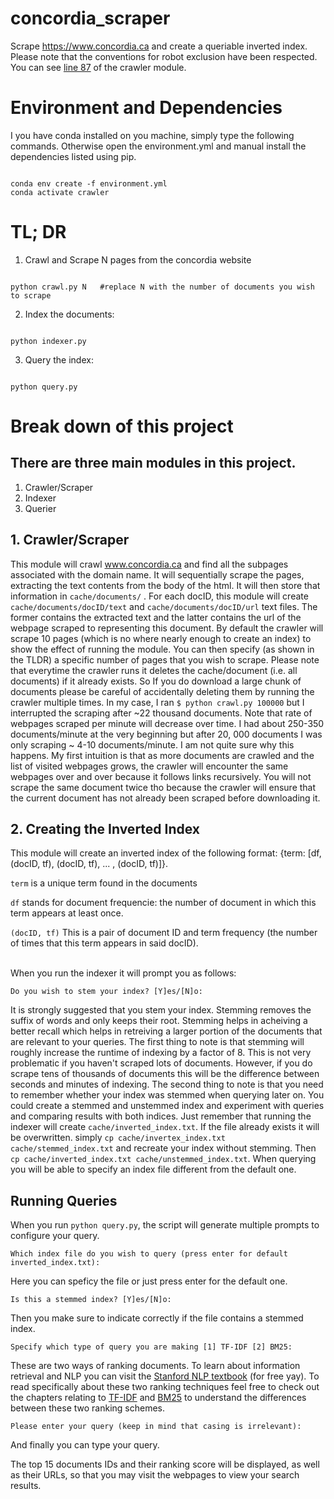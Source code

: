 # concordia_scraper

Scrape https://www.concordia.ca and create a queriable inverted index. Please
note that the conventions for robot exclusion have been respected. You can see
[line 87](https://github.com/ribal-aladeeb/concordia_scraper/blob/5b4ee54d904670aa1a8c9e5f1e9b18450607507f/crawl.py#L87)
of the crawler module.

# Environment and Dependencies

I you have conda installed on you machine, simply type the following commands.
Otherwise open the environment.yml and manual install the dependencies listed
using pip.

```

conda env create -f environment.yml
conda activate crawler
```

# TL; DR

1. Crawl and Scrape N pages from the concordia website

```

python crawl.py N   #replace N with the number of documents you wish to scrape
```

2. Index the documents:

```

python indexer.py
```

3. Query the index:

```

python query.py
```

# Break down of this project

## There are three main modules in this project.

1. Crawler/Scraper
2. Indexer
3. Querier

## 1. Crawler/Scraper

This module will crawl www.concordia.ca and find all the subpages associated
with the domain name. It will sequentially scrape the pages, extracting the text
contents from the body of the html. It will then store that information in
`cache/documents/` . For each docID, this module will create
`cache/documents/docID/text` and `cache/documents/docID/url` text files.
The former contains the extracted text and the latter contains the url of the
webpage scraped to representing this document. By default the crawler will
scrape 10 pages (which is no where nearly enough to create an index) to show the
effect of running the module. You can then specify (as shown in the TLDR) a
specific number of pages that you wish to scrape. Please note that everytime the
crawler runs it deletes the cache/document  (i.e. all documents) if it already
exists. So If you do download a large chunk of documents please be careful of
accidentally deleting them by running the crawler multiple times. In my case, I
ran `$ python crawl.py 100000` but I interrupted the scraping after ~22
thousand documents. Note that rate of webpages scraped per minute will decrease
over time. I had about 250-350 documents/minute at the very beginning but after
20, 000 documents I was only scraping ~ 4-10 documents/minute. I am not
quite sure why this happens. My first intuition is that as more documents are
crawled and the list of visited webpages grows, the crawler will encounter the
same webpages over and over because it follows links recursively. You will not
scrape the same document twice tho because the crawler will ensure that the
current document has not already been scraped before downloading it.

## 2. Creating the Inverted Index

This module will create an inverted index of the following format:
{term: [df, (docID, tf), (docID, tf), ... , (docID, tf)]}.

`term` is a unique term found in the documents

`df` stands for document frequencie: the number of document in which this term
appears at least once.

`(docID, tf)` This is a pair of document ID and term frequency (the number of times
that this term appears in said docID).



<br>When you run the indexer it will prompt you as follows:
```
Do you wish to stem your index? [Y]es/[N]o:
```
It is strongly suggested that you stem your index. Stemming removes the suffix
of words and only keeps their root. Stemming helps in acheiving a better recall
which helps in retreiving a larger portion of the documents that are relevant to
your queries. The first thing to note is that stemming will roughly increase the
runtime of indexing by a factor of 8. This is not very problematic if you
haven't scraped lots of documents. However, if you do scrape tens of thousands
of documents this will be the difference between seconds and minutes of
indexing. The second thing to note is that you need to remember whether your
index was stemmed when querying later on. You could create a stemmed and
unstemmed index and experiment with queries and comparing results with both
indices. Just remember that running the indexer will create
`cache/inverted_index.txt`. If the file already exists it will be overwritten.
simply `cp cache/invertex_index.txt cache/stemmed_index.txt` and recreate your
index without stemming. Then `cp cache/inverted_index.txt
cache/unstemmed_index.txt`. When querying you will be able to specify an index
file different from the default one.

## Running Queries
When you run `python query.py`, the script will generate multiple prompts to configure your query.
```
Which index file do you wish to query (press enter for default inverted_index.txt):
```
Here you can speficy the file or just press enter for the default one.
```
Is this a stemmed index? [Y]es/[N]o:
```
Then you make sure to indicate correctly if the file contains a stemmed index.
```
Specify which type of query you are making [1] TF-IDF [2] BM25:
```
These are two ways of ranking documents. To learn about information retrieval
and NLP you can visit the [Stanford NLP
textbook](https://nlp.stanford.edu/IR-book/information-retrieval-book.html) (for
free yay). To read specifically about these two ranking techniques feel free to
check out the chapters relating to
[TF-IDF](https://nlp.stanford.edu/IR-book/html/htmledition/tf-idf-weighting-1.html)
and
[BM25](https://nlp.stanford.edu/IR-book/html/htmledition/okapi-bm25-a-non-binary-model-1.html)
to understand the differences between these two ranking schemes.
```
Please enter your query (keep in mind that casing is irrelevant):
```
And finally you can type your query.

The top 15 documents IDs and their ranking score will be displayed, as well as
their URLs, so that you may visit the webpages to view your search results.
